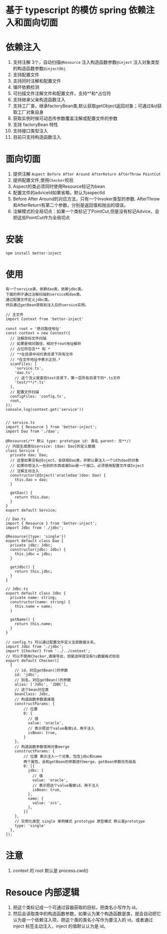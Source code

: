 # 基于 typescript 的模仿 spring 依赖注入和面向切面

# 依赖注入

1. 支持注解 3个，自动扫描`@Resource` 注入构造函数参数`@inject` 注入对象类型的构造函数参数`@injectObj`
2. 支持配置文件
3. 支持同时注解和配置文件
4. 循环依赖检测
5. 可扫描文件注解文件和配置文件，支持\*\*和\*占位符
6. 支持继承父亲构造函数注入
7. 支持工厂类，继承factoryBean类,默认获取getObject返回对象；可通过&id获取工厂对象自身
8. 获取实例时候可动态传参数覆盖注解或配置文件的参数
9. 支持 factoryBean 特性
10. 支持接口类型注入
11. 目前只支持构造函数注入

# 面向切面
1. 提供注解 `Aspect Before After Around AfterReturn AfterThrow PointCut`
2. 提供配置文件,使用`Checker`校验
3. Aspect的类必须同时使用Resource标记为bean
4. 配置文件的adviceId如果省略，默认为aspectId
5. Before After Around的对应方法，只有一个Invoker类型的参数. AfterThrow和AfterReturn有第二个参数，分别是返回值和抛出的错误。
6. 注解模式的全局切点：如果一个类标记了PointCut,但是没有标记Advice，会把这些PointCut作为全局切点

# 安装

`npm install better-inject`

# 使用

    有一个service类，依赖dao类，依赖jdbc类。
    下面的例子通过注解扫描到service和dao类。
    通过配置文件定义jdbc类。
    然后通过getBean获取到注入后的service实例。

    // 主文件
    import Context from 'better-inject'

    const root = '绝对路径地址'
    const context = new Context({
      // 注解目标文件扫描
      // 如果是相对路径，相对于root地址解析
      // 占位符包含** 和 *
      // **在目录中间代表目录下所有文件
      // *在文件地址中表示正则.*
      scanFiles: [
        'service.ts',
        'dao.ts',
        // 这个含义是查找test目录下，第一层所有目录下的*.ts文件
        'test/**/*.ts'
      ],
      // 配置文件扫描
      configFiles: 'config.ts',
      root,
    });
    console.log(context.get('service'))


    // service.ts
    import { Resource } from 'better-inject';
    import Dao from './dao';

    @Resource(/** 默认 type: prototype id: 类名 parent: 无**/)
    // 内部生成类似service: {dao: Dao}的定义数据
    class Service {
      private dao: Dao;
      // 这里如果没有@Inject，会获取Dao类，并默认要注入一个id为dao的对象
      // 如果你想注入一些别的东西或者Dao是一个接口，必须使用配置文件或Inject
      // 注解主动注入
      constructor(@Inject('oracledao')dao: Dao) {
        this.dao = dao;
      }

      getDao() {
        return this.dao;
      }
    }
    export default Service;

    // Dao.ts
    import { Resource } from 'better-inject';
    import Jdbc from './jdbc';

    @Resource({type: 'single'})
    export default class Dao {
      private jdbc: Jdbc;
      constructor(jdbc: Jdbc) {
        this.jdbc = jdbc;
      }

      getJdbc() {
        return this.jdbc;
      }
    }

    // Jdbc.ts
    export default class Jdbc {
      private name: string;
      constructor(name: string) {
        this.name = name;
      }

      getName() {
        return this.name;
      }
    }

    // config.ts 可以通过配置文件定义全部数据关系,
    import Jdbc from './jdbc';
    import {Checker} from '../../context';
    // 可以不使用Checker,直接导出，但是这样就没有ts数据格式校验
    export default Checker([
      {
        // id，对应getBean()的参数
        id: 'jdbc',
        // 别名，对应getBean()的参数
        alias: ['Jdbc', 'JDBC'],
        // 这个bean对应类
        beanClass: Jdbc,
        // 构造函数参数直接值
        constructParams: {
            // 位置
            0: {
              // 值
              value: 'oracle',
              // 表示把这个value看做id，用于注入
              isBean: true,
            }
        },
        // 构造函数参数使用对象merge
        constructParams: {
            // 位置 表示注入一个对象，包含jdbc和name
            两个属性，会和getBean的参数进行merge，getBean参数优先级高
            0: [{
              jdbc: {
                // 值
                value: 'oracle',
                // 表示把这个value看做id，用于注入
                isBean: true,
              },
              name: {
                value: 'zcs',
              },
            }]
        },
        // 实例化类型 single 单例模式 prototype 原型模式 默认是prototype
        type: 'single'
      },
    ]);

# 注意

1. context 的 root 默认是 process.cwd()

# Resouce 内部逻辑

1. 把这个类标记成一个可通过容器获取的目标，把类名小写作为 id。
2. 然后会读取类中的构造函数参数，如果认为某个构造函数是类，就会自动把它认为是一个依赖注入项，把这个类的类名小写作为要注入的 id。或者通过 inject 标签主动注入，inject 的值默认认为是 id。
